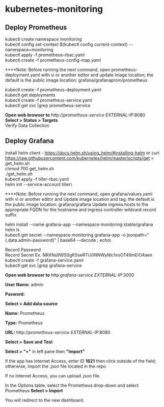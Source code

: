 # kubernetes-monitoring
## Deploy Prometheus
kubectl create namespace monitoring\
kubectl config set-context $(kubectl config current-context) --namespace=monitoring\
kubectl apply -f prometheus-rbac.yaml\
kubectl create -f prometheus-config-map.yaml

****Note: Before running the next command, open prometheus-deployment.yaml with vi or another editor and update image location; the default is the public image location: grafana/grafanaprom/prometheus

kubectl create  -f prometheus-deployment.yaml\
kubectl get deployments\
kubectl create -f prometheus-service.yaml\
kubectl get svc |grep prometheus-service 

**Open web browser to** http://*prometheus-service EXTERNAL-IP*:8080\
**Select > Status > Targets**\
Verify Data Collection

## Deploy Grafana
Install helm client - https://docs.helm.sh/using_helm/#installing-helm or
curl https://raw.githubusercontent.com/kubernetes/helm/master/scripts/get > get_helm.sh\
chmod 700 get_helm.sh\
./get_helm.sh\
kubectl apply -f tiller-rbac.yaml\
helm init --service-account tiller\

****Note: Before running the next command, open grafana/values.yaml with vi or another editor and
Update image location and tag; the default is the public image location: grafana/grafana
Update ingress.hosts to the appropriate FQDN for the hostname and ingress controller wildcard record suffix

helm install --name grafana-app --namespace monitoring stable/grafana\
helm ls\
kubectl get secret --namespace monitoring grafana-app -o jsonpath="{.data.admin-password}" | base64 --decode ; echo\

Record Password\
Record Secret Ex. NRXNs9WS0gK5oeRTU0NNWyNlc1xoOT49mEiO4aen\
kubectl create -f grafana-service.yaml\
kubectl get svc |grep grafana-service

**Open web browser to** http:*grafana-service EXTERNAL-IP*:3000

**User Name:** admin

**Pasword:** <Output from Above>

**Select > Add data source**

**Name:** Prometheus

**Type:** Prometheus

**URL:** http://*prometheus-service EXTERNAL-IP*:8080

**Select > Save and Test**

**Select > "+"** in left pane then **"Import"**

If the app has Internet Access, enter ID **1621** then click outside of the field; otherwise, import the .json file located in the repo.

If no Internet Access, you can upload .json file. 

In the Options table, select the Prometheus drop-down and select Prometheus 
**Select > Import** 

You will redirect to the new dashboard. 
